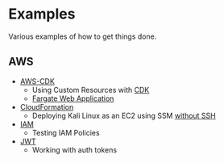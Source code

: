 # Examples

Various examples of how to get things done.

## AWS

- [AWS-CDK](aws/cdk/)
  - Using Custom Resources with [CDK](aws/cdk/customresource/)
  - [Fargate Web Application](aws/cdk/fargate-web-app/)
- [CloudFormation](aws/cloudformation/)
  - Deploying Kali Linux as an EC2 using SSM [without SSH](aws/cloudformation/ec2/)
- [IAM](aws/iam/)
  - Testing IAM Policies
- [JWT](jwt/)
  - Working with auth tokens